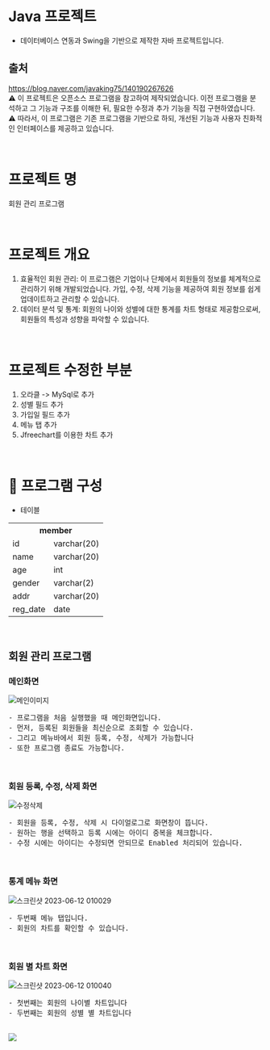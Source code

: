 
# Java 프로젝트
- 데이터베이스 연동과 Swing을 기반으로 제작한 자바 프로젝트입니다.


## 출처 
https://blog.naver.com/javaking75/140190267626
<br>
 :warning: 이 프로젝트은 오픈소스 프로그램을 참고하여 제작되었습니다. 이전 프로그램을 분석하고 그 기능과 구조를 이해한 뒤, 필요한 수정과 추가 기능을 직접 구현하였습니다. 
 <br>
 :warning: 따라서, 이 프로그램은 기존 프로그램을 기반으로 하되, 개선된 기능과 사용자 친화적인 인터페이스를 제공하고 있습니다.

<br>

# 프로젝트 명
회원 관리 프로그램

<br>

# 프로젝트 개요
1. 효율적인 회원 관리: 이 프로그램은 기업이나 단체에서 회원들의 정보를 체계적으로 관리하기 위해 개발되었습니다. 가입, 수정, 삭제 기능을 제공하여 회원 정보를 쉽게 업데이트하고 관리할 수 있습니다.
2. 데이터 분석 및 통계: 회원의 나이와 성별에 대한 통계를 차트 형태로 제공함으로써, 회원들의 특성과 성향을 파악할 수 있습니다. 

<br>

# 프로젝트 수정한 부분
1. 오라클 -> MySql로 추가
2. 성별 필드 추가
3. 가입일 필드 추가
4. 메뉴 탭 추가
5. Jfreechart를 이용한 차트 추가

<br>

# :notebook_with_decorative_cover: 프로그램 구성
- 테이블
<table>
  <tr>
    <th colspan="2">member</th>
  </tr>
  <tr>
    <td>id</td>
     <td>varchar(20)</td>
  </tr>
    <tr>
    <td>name</td>
     <td>varchar(20)</td>
  </tr>
   <tr>
    <td>age</td>
     <td>int</td>
  </tr>
    <tr>
    <td>gender</td>
     <td>varchar(2)</td>
  </tr>
  <tr>
    <td>addr</td>
     <td>varchar(20)</td>
  </tr>
   <tr>
    <td>reg_date</td>
     <td>date</td>
  </tr>
</table>  

<br>

## 회원 관리 프로그램
### 메인화면
![메인이미지](https://github.com/wkdtpqls/java-member/assets/112832631/26791fe3-7716-4932-a63e-b005a944e408)
<pre>
- 프로그램을 처음 실행했을 때 메인화면입니다.
- 먼저, 등록된 회원들을 최신순으로 조회할 수 있습니다.
- 그리고 메뉴바에서 회원 등록, 수정, 삭제가 가능합니다
- 또한 프로그램 종료도 가능합니다.
</pre>

<br>

### 회원 등록, 수정, 삭제 화면
![수정삭제](https://github.com/wkdtpqls/java-member/assets/112832631/ff03e998-c9ae-489b-98bc-aba1deb7f754)
<pre>
- 회원을 등록, 수정, 삭제 시 다이얼로그로 화면창이 뜹니다.
- 원하는 행을 선택하고 등록 시에는 아이디 중복을 체크합니다.
- 수정 시에는 아이디는 수정되면 안되므로 Enabled 처리되어 있습니다.
</pre>

<br>

### 통계 메뉴 화면
![스크린샷 2023-06-12 010029](https://github.com/wkdtpqls/java-member/assets/112832631/87dbe259-f2d5-4135-927f-73e6a03c04e0)
<pre>
- 두번째 메뉴 탭입니다.
- 회원의 차트를 확인할 수 있습니다.
</pre>

<br>

### 회원 별 차트 화면
![스크린샷 2023-06-12 010040](https://github.com/wkdtpqls/java-member/assets/112832631/613b9db3-6b1d-4685-b9be-eca80108c801)

<pre>
- 첫번째는 회원의 나이별 차트입니다
- 두번째는 회원의 성별 별 차트입니다
</pre>

<br>

<!--footer-->
<div align=left>
<img src="https://capsule-render.vercel.app/api?section=footer&type=waving&color=gradient&customColorList=0,12,21,14,3&height=200&text=Thank%20You&fontSize=50&animation=blink&fontAlignY=70" />	
</div>
